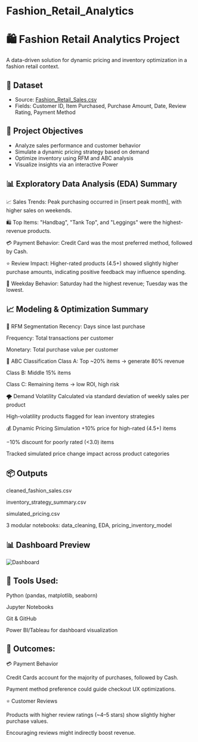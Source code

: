 # Fashion_Retail_Analytics
# 🛍️ Fashion Retail Analytics Project

A data-driven solution for dynamic pricing and inventory optimization in a fashion retail context.

## 📁 Dataset
- Source: [Fashion_Retail_Sales.csv](data/raw/Fashion_Retail_Sales.csv)
- Fields: Customer ID, Item Purchased, Purchase Amount, Date, Review Rating, Payment Method

## 🎯 Project Objectives
- Analyze sales performance and customer behavior
- Simulate a dynamic pricing strategy based on demand
- Optimize inventory using RFM and ABC analysis
- Visualize insights via an interactive Power

## 📊 Exploratory Data Analysis (EDA) Summary
📈 Sales Trends: Peak purchasing occurred in [insert peak month], with higher sales on weekends.

🛍️ Top Items: "Handbag", "Tank Top", and "Leggings" were the highest-revenue products.

💳 Payment Behavior: Credit Card was the most preferred method, followed by Cash.

⭐ Review Impact: Higher-rated products (4.5+) showed slightly higher purchase amounts, indicating positive feedback may influence spending.

📅 Weekday Behavior: Saturday had the highest revenue; Tuesday was the lowest.

## 📈 Modeling & Optimization Summary
🧠 RFM Segmentation
Recency: Days since last purchase

Frequency: Total transactions per customer

Monetary: Total purchase value per customer

🛒 ABC Classification
Class A: Top ~20% items → generate 80% revenue

Class B: Middle 15% items

Class C: Remaining items → low ROI, high risk

🌪️ Demand Volatility
Calculated via standard deviation of weekly sales per product

High-volatility products flagged for lean inventory strategies

💰 Dynamic Pricing Simulation
+10% price for high-rated (4.5+) items

−10% discount for poorly rated (<3.0) items

Tracked simulated price change impact across product categories

## 📦 Outputs
cleaned_fashion_sales.csv

inventory_strategy_summary.csv

simulated_pricing.csv

3 modular notebooks: data_cleaning, EDA, pricing_inventory_model

## 📊 Dashboard Preview

![Dashboard](images/Dashboard.png)

## 🧰 Tools Used:
Python (pandas, matplotlib, seaborn)

Jupyter Notebooks

Git & GitHub

Power BI/Tableau for dashboard visualization

## 🚀 Outcomes:

💳 Payment Behavior

Credit Cards account for the majority of purchases, followed by Cash.

Payment method preference could guide checkout UX optimizations.

⭐ Customer Reviews

Products with higher review ratings (~4–5 stars) show slightly higher purchase values.

Encouraging reviews might indirectly boost revenue.
